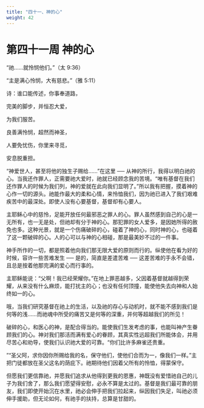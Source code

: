 ```yaml
---
title: "四十一、神的心"
weight: 42
---
```


# 第四十一周 神的心

“祂……就怜悯他们。”（太 9:36）

“主是满心怜悯，大有慈悲。”（雅 5:11）

诗：谁口能传述，你事奉道路，

完美的脚步，并恒忍大爱，

为我们服苦。

良善满怜悯，超然而神圣，

人要免忧伤，你里来寻觅，

安息脱重担。

“神爱世人，甚至将他的独生子赐给……”在这里 ── 从神的所行，我得以明白祂的心。当我还作罪人，正需要祂大爱时，祂就已经顾念我的苦境。“唯有基督在我们还作罪人的时候为我们列，神的爱就在此向我们显明了。”所以我有把握，摸着神的心作一切的源头。祂能作最大的柔和心情，来怜恤我们，因为祂已进入了我们艰难疾苦中的最深处。即使人没有心要基督，基督却有心要人。

主耶稣心中的慈怜，足能开放任何最邪恶之罪人的心。罪人虽然感到自己的心是一无所有，也一无是处，但祂却有分于神的心。那犯罪的女人爱多，是因她所得的赦免也多。这种光景，就是一个伤痛破碎的心，碰着了神的心，同时神的心，也碰着了这一颗破碎的心。人的心可以与神的心相碰，那是最美妙不过的一件事。

神手所作的一切，都是照着他向我们那无限大爱的原则而行的。纵使他在看为好的时候，容许一些苦难发生 ── 是的，简直是差遣苦难 ── 这差苦难的手永不会错，且总是按着他那完满的爱心而行事的。

主耶稣能说：“父啊！我已经荣耀你。”在地上罪恶越多，父因着基督就越得到荣耀，从来没有什么麻烦，能打扰主的心；也没有任何顶撞，能使他失去向神和人始终如一的心。

哦，当我们研究基督在祂上的生活，以及祂的存心与动机时，就不能不感到我们是何等的浅……而祂魂中所受的痛苦又是何等的深重，并何等超越我们的所见！

破碎的心，和医心的神，是配合得当的。能使我们生发考虑的事，也能叫神产生眷顾我们的心。神对我们那活而满有爱心的眷顾，其真实性远超我们所能体会，并用尽苦心和劝导，使我们认识祂大爱的可靠。“你们比许多麻雀还贵重。

”“圣父阿，求你因你所赐给我的名，保守他们，使他们合而为一，像我们一样。”主把门徒都放在圣父这名的荫庇下。祂期待他们因着父所有的怜恤，得蒙保守。

但愿我们更信靠祂，并愿我们追求从他得到更我的恩惠，神既没有爱惜祂自己的儿子为我们舍了，那么我们愿望得安慰，必永不算是太过的。基督是我们最可靠的朋友，我们即使开始沉在水里，祂必会伸手把我们拉起来，纵因我们失足，叫祂必须伸手援助，但无论如何，有祂手的扶持，总算是甘甜的。

